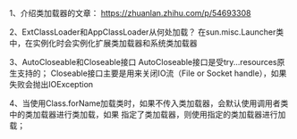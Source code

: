 1、介绍类加载器的文章：
https://zhuanlan.zhihu.com/p/54693308

2、ExtClassLoader和AppClassLoader从何处加载？
在sun.misc.Launcher类中，在实例化时会实例化扩展类加载器和系统类加载器

3、AutoCloseable和Closeable接口
AutoCloseable接口是受try...resources原生支持的；
Closeable接口主要是用来关闭IO流（File or Socket handle），如果失败会抛出IOException

4、当使用Class.forName加载类时，如果不传入类加载器，会默认使用调用者类中的类加载器进行类加载，如果
指定了类加载器，则使用指定的类加载器进行加载；
